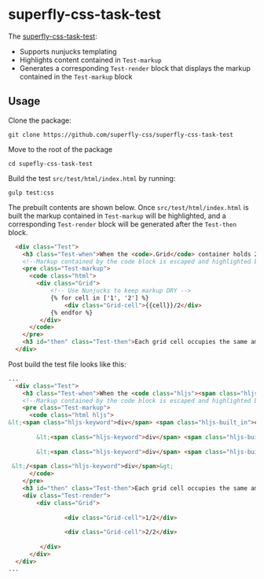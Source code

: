 # superfly-css-task-test

The [superfly-css-task-test](https://github.com/superfly-css/superfly-css-task-test):
- Supports nunjucks templating
- Highlights content contained in `Test-markup`
- Generates a corresponding `Test-render` block that displays the markup contained in the `Test-markup` block

## Usage

Clone the package:
``` console
git clone https://github.com/superfly-css/superfly-css-task-test
```

Move to the root of the package
``` console
cd supefly-css-task-test
```

Build the test `src/test/html/index.html` by running:
``` console
gulp test:css
```
The prebuilt contents are shown below.  Once `src/test/html/index.html` is built the markup contained in `Test-markup` will be highlighted, and a corresponding `Test-render` block will be generated after the `Test-then` block. 

```html
  <div class="Test">
    <h3 class="Test-when">When the <code>.Grid</code> container holds 2 <code>.Grid-cell</code> instances:</h3>
    <!--Markup contained by the code block is escaped and highlighted by gulp-highlight-->
    <pre class="Test-markup">
      <code class="html">
        <div class="Grid">
            <!-- Use Nunjucks to keep markup DRY -->
            {% for cell in ['1', '2'] %}
                <div class="Grid-cell">{{cell}}/2</div>
            {% endfor %}
         </div>
      </code>
    </pre>
    <h3 id="then" class="Test-then">Each grid cell occupies the same amount of space witin the grid container row.</h3>
  </div>
```
Post build the test file looks like this:

```html
...
  <div class="Test">
    <h3 class="Test-when">When the <code class="hljs"><span class="hljs-title">.Grid</span></code> container holds 2 <code class="hljs"><span class="hljs-title">.Grid-cell</span></code> instances:</h3>
    <!--Markup contained by the code block is escaped and highlighted by gulp-highlight-->
    <pre class="Test-markup">
      <code class="html hljs">
&lt;<span class="hljs-keyword">div</span> <span class="hljs-built_in">class</span>=<span class="hljs-string">"Grid"</span>&gt;
    
        &lt;<span class="hljs-keyword">div</span> <span class="hljs-built_in">class</span>=<span class="hljs-string">"Grid-cell"</span>&gt;<span class="hljs-number">1</span>/<span class="hljs-number">2</span>&lt;/<span class="hljs-keyword">div</span>&gt;
    
        &lt;<span class="hljs-keyword">div</span> <span class="hljs-built_in">class</span>=<span class="hljs-string">"Grid-cell"</span>&gt;<span class="hljs-number">2</span>/<span class="hljs-number">2</span>&lt;/<span class="hljs-keyword">div</span>&gt;
    
 &lt;/<span class="hljs-keyword">div</span>&gt;
      </code>
    </pre>
    <h3 id="then" class="Test-then">Each grid cell occupies the same amount of space.</h3>
    <div class="Test-render">
        <div class="Grid">
            
                <div class="Grid-cell">1/2</div>
            
                <div class="Grid-cell">2/2</div>
            
         </div>
      </div>
  </div>
...
```
